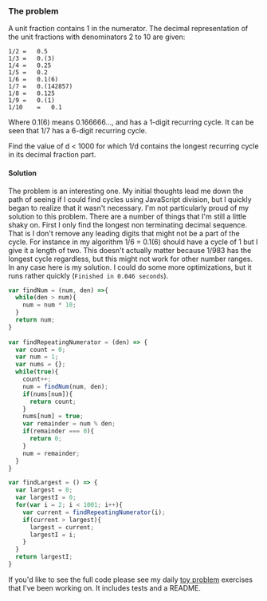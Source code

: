 ### The problem
A unit fraction contains 1 in the numerator. The decimal representation of the unit fractions with denominators 2 to 10 are given:

    1/2	= 	0.5
    1/3	= 	0.(3)
    1/4	= 	0.25
    1/5	= 	0.2
    1/6	= 	0.1(6)
    1/7	= 	0.(142857)
    1/8	= 	0.125
    1/9	= 	0.(1)
    1/10	= 	0.1 

Where 0.1(6) means 0.166666..., and has a 1-digit recurring cycle. It can be seen that 1/7 has a 6-digit recurring cycle.

Find the value of d < 1000 for which 1/d contains the longest recurring cycle in its decimal fraction part.

#### Solution ####
The problem is an interesting one. My initial thoughts lead me down the path of seeing if I could find cycles using JavaScript division, but I quickly began to realize that it wasn't necessary. I'm not particularly proud of my solution to this problem. There are a number of things that I'm still a little shaky on. First I only find the longest non terminating decimal sequence. That is I don't remove any leading digits that might not be a part of the cycle. For instance in my algorithm 1/6 = 0.1(6) should have a cycle of 1 but I give it a length of two. This doesn't actually matter because 1/983 has the longest cycle regardless, but this might not work for other number ranges. In any case here is my solution. I could do some more optimizations, but it runs rather quickly (`Finished in 0.046 seconds`). 

```javascript
var findNum = (num, den) =>{
  while(den > num){
    num = num * 10;
  }
  return num;
}
 
var findRepeatingNumerator = (den) => {
  var count = 0;
  var num = 1;
  var nums = {};
  while(true){
    count++;
    num = findNum(num, den);
    if(nums[num]){
      return count;
    }
    nums[num] = true;
    var remainder = num % den;
    if(remainder === 0){
      return 0;
    }
    num = remainder;
  }
}

var findLargest = () => {
  var largest = 0;
  var largestI = 0;
  for(var i = 2; i < 1001; i++){
    var current = findRepeatingNumerator(i);
    if(current > largest){
      largest = current;
      largestI = i;
    }
  }
  return largestI;
}
```

If you'd like to see the full code please see my daily [toy problem](https://github.com/charltonaustin/toy-problems/) exercises that I've been working on. It includes tests and a README.
